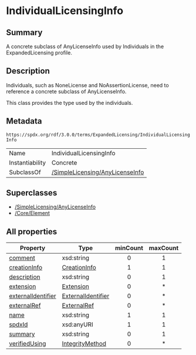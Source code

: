 <!-- Automatically generated by spec-parser v2.3.0 on 2024-07-09T12:43:38.633388+00:00 -->
<!-- SPDX-License-Identifier: Community-Spec-1.0 -->

# IndividualLicensingInfo

## Summary

A concrete subclass of AnyLicenseInfo used by Individuals in the
ExpandedLicensing profile.


## Description

Individuals, such as NoneLicense and NoAssertionLicense, need to reference a
concrete subclass of AnyLicenseInfo.

This class provides the type used by the individuals.


## Metadata

`https://spdx.org/rdf/3.0.0/terms/ExpandedLicensing/IndividualLicensingInfo`


| | |
|---|---|
| Name | IndividualLicensingInfo |
| Instantiability | Concrete |
| SubclassOf | [/SimpleLicensing/AnyLicenseInfo](../../SimpleLicensing/Classes/AnyLicenseInfo.md) |


## Superclasses

* [/SimpleLicensing/AnyLicenseInfo](../../SimpleLicensing/Classes/AnyLicenseInfo.md)
* [/Core/Element](../../Core/Classes/Element.md)






## All properties

| Property | Type | minCount | maxCount |
|---|---|:---:|:---:|
| [comment](../../Core/Properties/comment.md) | xsd:string | 0 | 1 |
| [creationInfo](../../Core/Properties/creationInfo.md) | [CreationInfo](../../Core/Classes/CreationInfo.md) | 1 | 1 |
| [description](../../Core/Properties/description.md) | xsd:string | 0 | 1 |
| [extension](../../Core/Properties/extension.md) | [Extension](../../Extension/Classes/Extension.md) | 0 | * |
| [externalIdentifier](../../Core/Properties/externalIdentifier.md) | [ExternalIdentifier](../../Core/Classes/ExternalIdentifier.md) | 0 | * |
| [externalRef](../../Core/Properties/externalRef.md) | [ExternalRef](../../Core/Classes/ExternalRef.md) | 0 | * |
| [name](../../Core/Properties/name.md) | xsd:string | 1 | 1 |
| [spdxId](../../Core/Properties/spdxId.md) | xsd:anyURI | 1 | 1 |
| [summary](../../Core/Properties/summary.md) | xsd:string | 0 | 1 |
| [verifiedUsing](../../Core/Properties/verifiedUsing.md) | [IntegrityMethod](../../Core/Classes/IntegrityMethod.md) | 0 | * |



